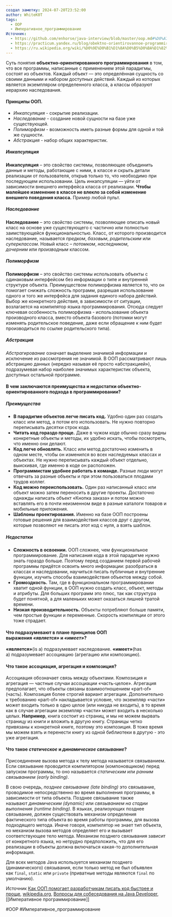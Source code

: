 ```yaml
---
создал заметку: 2024-07-20T23:52:00
author: WhiteK0T
tags:
  - OOP
  - Императивное_программирование
Источник:
  - https://github.com/enhorse/java-interview/blob/master/oop.md#%D0%A7%D1%82%D0%BE-%D1%82%D0%B0%D0%BA%D0%BE%D0%B5-%D0%9E%D0%9E%D0%9F
  - https://practicum.yandex.ru/blog/obektno-orientirovannoe-programmirovanie/
  - https://ru.wikipedia.org/wiki/%D0%9E%D0%B1%D1%8A%D0%B5%D0%BA%D1%82%D0%BD%D0%BE-%D0%BE%D1%80%D0%B8%D0%B5%D0%BD%D1%82%D0%B8%D1%80%D0%BE%D0%B2%D0%B0%D0%BD%D0%BD%D0%BE%D0%B5_%D0%BF%D1%80%D0%BE%D0%B3%D1%80%D0%B0%D0%BC%D0%BC%D0%B8%D1%80%D0%BE%D0%B2%D0%B0%D0%BD%D0%B8%D0%B5
---
```

Суть понятия **объектно-ориентированного программирования** в том, что все программы, написанные с применением этой парадигмы, состоят из объектов. Каждый объект — это определённая сущность со своими данными и набором доступных действий. Каждый из которых является экземпляром определенного класса, а классы образуют иерархию наследования.

#### Принципы ООП.
- _Инкапсуляция_ - сокрытие реализации.
- _Наследование_ - создание новой сущности на базе уже существующей.
- _Полиморфизм_ - возможность иметь разные формы для одной и той же сущности.
- _Абстракция_ - набор общих характеристик.
##### Инкапсуляция
**Инкапсуляция** – это свойство системы, позволяющее объединить данные и методы, работающие с ними, в классе и скрыть детали реализации от пользователя, открыв только то, что необходимо при последующем использовании.
Цель инкапсуляции — уйти от зависимости внешнего интерфейса класса от реализации. **Чтобы малейшее изменение в классе не влекло за собой изменение внешнего поведения класса.**
Пример любой пульт.
##### Наследование
**Наследование** – это свойство системы, позволяющее описать новый класс на основе уже существующего с частично или полностью заимствующейся функциональностью.
Класс, от которого производится наследование, называется _предком_, _базовым_, _родительским_ или _суперклассом_. Новый класс – _потомком_, _наследником_, _дочерним_ или _производным_ классом.
##### Полиморфизм
**Полиморфизм** – это свойство системы использовать объекты с одинаковым интерфейсом без информации о типе и внутренней структуре объекта.
Преимуществом полиморфизма является то, что он помогает снижать сложность программ, разрешая использование одного и того же интерфейса для задания единого набора действий. Выбор же конкретного действия, в зависимости от ситуации, возлагается на компилятор языка программирования. Отсюда следует ключевая особенность полиморфизма - использование объекта производного класса, вместо объекта базового (потомки могут изменять родительское поведение, даже если обращение к ним будет производиться по ссылке родительского типа).
##### Абстракция
_Абстрагирование_ означает выделение значимой информации и исключение из рассмотрения не значимой. В ООП рассматривают лишь абстракцию данных (нередко называя её просто «абстракцией»), подразумевая набор наиболее значимых характеристик объекта, доступных остальной программе.

#### В чем заключаются преимущества и недостатки объектно-ориентированного подхода в программировании?

##### Преимущества 
- **В парадигме объектов легче писать код.** Удобно один раз создать класс или метод, а потом его использовать. Не нужно повторно переписывать десятки строк кода. 
- **Читать код гораздо проще.** Даже в чужом коде обычно сразу видны конкретные объекты и методы, их удобно искать, чтобы посмотреть, что именно они делают. 
- **Код легче обновлять.** Класс или метод достаточно изменить в одном месте, чтобы он изменился во всех наследуемых классах и объектах. Не нужно переписывать каждый объект отдельно, выискивая, где именно в коде он расположен. 
- **Программистам удобнее работать в команде.** Разные люди могут отвечать за разные объекты и при этом пользоваться плодами трудов коллег. 
- **Код можно переиспользовать.** Один раз написанный класс или объект можно затем переносить в другие проекты. Достаточно однажды написать объект «Кнопка заказа» и потом можно вставлять его в почти неизменном виде в разные каталоги товаров и мобильные приложения. 
- **Шаблоны проектирования.** Именно на базе ООП построены готовые решения для взаимодействия классов друг с другом, которые позволяют не писать этот код с нуля, а взять шаблон.
##### Недостатки
- **Сложность в освоении.** ООП сложнее, чем функциональное программирование. Для написания кода в этой парадигме нужно знать гораздо больше. Поэтому перед созданием первой рабочей программы придётся освоить много информации: разобраться в классах и наследовании, научиться писать публичные и внутренние функции, изучить способы взаимодействия объектов между собой.
- **Громоздкость.** Там, где в функциональном программировании хватит одной функции, в ООП нужно создать класс, объект, методы и атрибуты. Для больших программ это плюс, так как структура будет понятной, а для маленьких может оказаться лишней тратой времени.
- **Низкая производительность.** Объекты потребляют больше памяти, чем простые функции и переменные. Скорость компиляции от этого тоже страдает.

#### Что подразумевают в плане принципов ООП выражения _«является»_ и _«имеет»_?
**«является»**(is a) подразумевает наследование. **«имеет»**(has a) подразумевает ассоциацию (агрегацию или композицию).

#### Что такое ассоциация, агрегация и композиция?
Ассоциация обозначает связь между объектами. Композиция и агрегация — частные случаи ассоциации «часть-целое».
Агрегация предполагает, что объекты связаны взаимоотношением «part-of» (часть).
Композиция более строгий вариант агрегации. Дополнительно к требованию «part-of» накладывается условие, что экземпляр «части» может входить только в одно целое (или никуда не
входить), в то время как в случае агрегации экземпляр «части» может входить в несколько целых.
**Например**, книга состоит из страниц, и мы не можем вырвать страницу из книги и вложить в
другую книгу. Страницы четко привязаны к конкретной книге, поэтому это композиция. В тоже время
мы можем взять и перенести книгу из одной библиотеки в другую - это уже агрегация.

#### Что такое _статическое_ и _динамическое связывание_?
Присоединение вызова метода к телу метода называется связыванием. Если связывание проводится компилятором (компоновщиком) перед запуском программы, то оно называется _статическим_ или _ранним связыванием (early binding)_.

В свою очередь, _позднее связывание (late binding)_ это связывание, проводимое непосредственно во время выполнения программы, в зависимости от типа объекта. Позднее связывание также называют _динамическим (dynamic)_ или _связыванием на стадии выполнения (runtime binding)_. В языках, реализующих позднее связывание, должен существовать механизм определения фактического типа объекта во время работы программы, для вызова подходящего метода. Иначе говоря, компилятор не знает тип объекта, но механизм вызова методов определяет его и вызывает соответствующее тело метода. Механизм позднего связывания зависит от конкретного языка, но нетрудно предположить, что для его реализации в объекты должна включаться какая-то дополнительная информация.

Для всех методов Java используется механизм позднего (динамического) связывания, если только метод не был объявлен как `final`, `static` или `private` (приватные методы являются `final` по умолчанию).

Источник [Как ООП помогает разработчикам писать код быстрее и проще](https://practicum.yandex.ru/blog/obektno-orientirovannoe-programmirovanie/), [wikipedia.org](https://ru.wikipedia.org/wiki/%D0%9E%D0%B1%D1%8A%D0%B5%D0%BA%D1%82%D0%BD%D0%BE-%D0%BE%D1%80%D0%B8%D0%B5%D0%BD%D1%82%D0%B8%D1%80%D0%BE%D0%B2%D0%B0%D0%BD%D0%BD%D0%BE%D0%B5_%D0%BF%D1%80%D0%BE%D0%B3%D1%80%D0%B0%D0%BC%D0%BC%D0%B8%D1%80%D0%BE%D0%B2%D0%B0%D0%BD%D0%B8%D0%B5), [Вопросы для собеседования на Java Developer](https://github.com/enhorse/java-interview/blob/master/oop.md#%D0%A7%D1%82%D0%BE-%D1%82%D0%B0%D0%BA%D0%BE%D0%B5-%D0%9E%D0%9E%D0%9F), [[Императивное программирование]]

#OOP 
#Императивное_программирование 